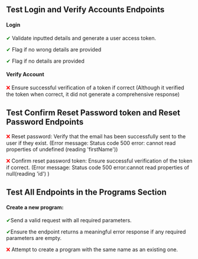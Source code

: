 ## Test Login and Verify Accounts Endpoints
#### Login
<span style="color:green;">&#10004;</span> Validate inputted details and generate a user access token.

<span style="color:green;">&#10004;</span> Flag if no wrong details are provided

<span style="color:green;">&#10004;</span> Flag if no details are provided

#### Verify Account
<span style="color:red;">&#10060;</span> Ensure successful verification of a token if correct (Although it verified the token when correct, it did not generate a comprehensive response)

## Test Confirm Reset Password token and Reset Password Endpoints
<span style="color:red;">&#10060;</span> Reset password:
Verify that the email has been successfully sent to the user if they exist. (Error message: Status code 500 error: cannot read properties of undefined (reading 'firstName'))

<span style="color:red;">&#10060;</span> Confirm reset password token:
Ensure successful verification of the token if correct. (Error message: Status code 500 error:cannot read properties of null(reading 'id') )

## Test All Endpoints in the Programs Section
#### Create a new program:

<span style="color:green;">&#10004;</span>Send a valid request with all required parameters.

<span style="color:green;">&#10004;</span>Ensure the endpoint returns a meaningful error response if any required parameters are empty.

<span style="color:red;">&#10060;</span> Attempt to create a program with the same name as an existing one.


